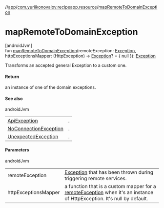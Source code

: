 //[app](../../index.md)/[com.yuriikonovalov.recipeapp.resource](index.md)/[mapRemoteToDomainException](map-remote-to-domain-exception.md)

# mapRemoteToDomainException

[androidJvm]\
fun [mapRemoteToDomainException](map-remote-to-domain-exception.md)(remoteException: [Exception](https://kotlinlang.org/api/latest/jvm/stdlib/kotlin/-exception/index.html), httpExceptionsMapper: (HttpException) -&gt; [Exception](https://kotlinlang.org/api/latest/jvm/stdlib/kotlin/-exception/index.html)? = { null }): [Exception](https://kotlinlang.org/api/latest/jvm/stdlib/kotlin/-exception/index.html)

Transforms an accepted general Exception to a custom one.

#### Return

an instance of one of the domain exceptions.

#### See also

androidJvm

| | |
|---|---|
| [ApiException](-api-exception/index.md) | . |
| [NoConnectionException](-no-connection-exception/index.md) | . |
| [UnexpectedException](-unexpected-exception/index.md) | . |

#### Parameters

androidJvm

| | |
|---|---|
| remoteException | [Exception](https://kotlinlang.org/api/latest/jvm/stdlib/kotlin/-exception/index.html) that has been thrown during triggering remote services. |
| httpExceptionsMapper | a function that is a custom mapper for a [remoteException](map-remote-to-domain-exception.md) when it's an instance of HttpException. It's null by default. |
